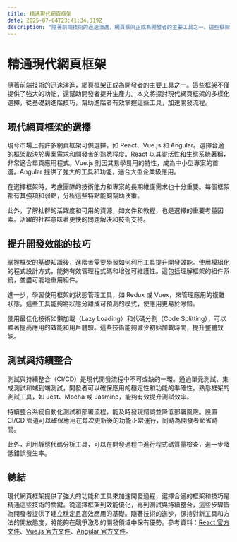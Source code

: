 ```yaml
---
title: 精通現代網頁框架
date: 2025-07-04T23:41:34.319Z
description: "隨著前端技術的迅速演進，網頁框架正成為開發者的主要工具之一。這些框架不僅提供了強大的功能，還幫助開發者提升生產力。本文將探討現代網頁框架的多樣化選擇，從基礎到進階技巧，幫助進階者有效掌握這些工具，加速開發流程。"
---
```


# 精通現代網頁框架

隨著前端技術的迅速演進，網頁框架正成為開發者的主要工具之一。這些框架不僅提供了強大的功能，還幫助開發者提升生產力。本文將探討現代網頁框架的多樣化選擇，從基礎到進階技巧，幫助進階者有效掌握這些工具，加速開發流程。

## 現代網頁框架的選擇

現今市場上有許多網頁框架可供選擇，如 React、Vue.js 和 Angular。選擇合適的框架取決於專案需求和開發者的熟悉程度。React 以其靈活性和生態系統著稱，非常適合單頁應用程式。Vue.js 則因其易學易用的特性，成為中小型專案的首選。Angular 提供了強大的工具和功能，適合大型企業級應用。

在選擇框架時，考慮團隊的技術能力和專案的長期維護需求也十分重要。每個框架都有其強項和弱點，分析這些特點能夠幫助決策。

此外，了解社群的活躍度和可用的資源，如文件和教程，也是選擇的重要考量因素。活躍的社群意味著更快的問題解決和技術支持。

## 提升開發效能的技巧

掌握框架的基礎知識後，進階者需要學習如何利用工具提升開發效能。使用模組化的程式設計方式，能夠有效管理程式碼和增強可維護性。這包括理解框架的組件系統，並盡可能地重用組件。

進一步，學習使用框架的狀態管理工具，如 Redux 或 Vuex，來管理應用的複雜狀態。這些工具能夠將狀態分離成可預測的模式，使應用更易於除錯。

使用最佳化技術如懶加載（Lazy Loading）和代碼分割（Code Splitting），可以顯著提高應用的效能和用戶體驗。這些技術能夠減少初始加載時間，提升整體效能。

## 測試與持續整合

測試與持續整合（CI/CD）是現代開發流程中不可或缺的一環。通過單元測試、集成測試和端到端測試，開發者可以確保應用的穩定性和功能的準確性。熟悉框架的測試工具，如 Jest、Mocha 或 Jasmine，能夠有效提升測試效率。

持續整合系統自動化測試和部署流程，能及時發現錯誤並降低部署風險。設置 CI/CD 管道可以確保應用在每次更新後的功能正常運行，同時為開發者節省時間。

此外，利用靜態代碼分析工具，可以在開發過程中進行程式碼質量檢查，進一步降低錯誤發生率。

## 總結

現代網頁框架提供了強大的功能和工具來加速開發過程，選擇合適的框架和技巧是精通這些技術的關鍵。從選擇框架到效能優化，再到測試與持續整合，這些步驟皆為開發者提供了建立穩定且高效應用的基礎。隨著技術的進步，保持對新工具和方法的開放態度，將能夠在競爭激烈的開發領域中保有優勢。參考資料：[React 官方文件](https://reactjs.org/)、[Vue.js 官方文件](https://vuejs.org/)、[Angular 官方文件](https://angular.io/)。